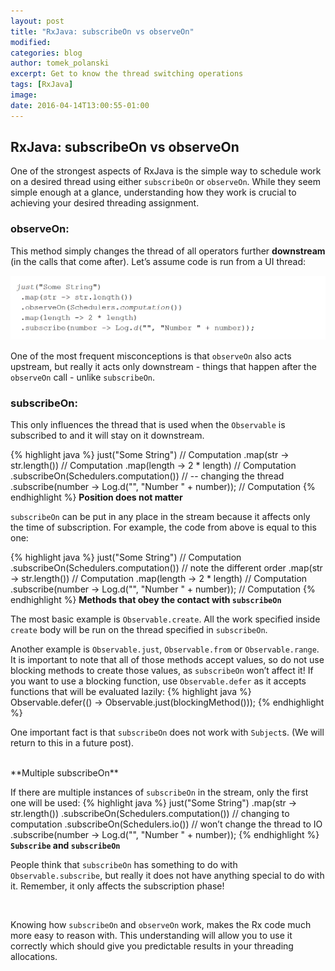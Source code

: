 ```yaml
---
layout: post
title: "RxJava: subscribeOn vs observeOn"
modified:
categories: blog
author: tomek_polanski
excerpt: Get to know the thread switching operations
tags: [RxJava]
image:
date: 2016-04-14T13:00:55-01:00
---
```



## RxJava: subscribeOn vs observeOn

One of the strongest aspects of RxJava is the simple way to schedule work on a desired thread using either ``subscribeOn`` or ``observeOn``. While they seem simple enough at a glance, understanding how they work is crucial to achieving your desired threading assignment.  


### observeOn:
This method simply changes the thread of all operators further **downstream** (in the calls that come after). Let’s assume code is run from a UI thread:

<picture>
	<img src="/images/blog/subscribe_on/ObserveOn.gif" alt="image">
</picture>

One of the most frequent misconceptions is that ``observeOn`` also acts upstream, but really it acts only downstream - things that happen after the ``observeOn`` call - unlike ``subscribeOn``.  

### subscribeOn:
This only influences the thread that is used when the ``Observable`` is subscribed to and it will stay on it downstream.  

{% highlight java %}
just("Some String") // Computation
    .map(str -> str.length()) // Computation
    .map(length -> 2 * length) // Computation
    .subscribeOn(Schedulers.computation()) // -- changing the thread
    .subscribe(number -> Log.d("", "Number " + number)); // Computation
{% endhighlight %}
**Position does not matter**

``subscribeOn`` can be put in any place in the stream because it affects only the time of subscription. For example, the code from above is equal to this one:

{% highlight java %}
just("Some String") // Computation
    .subscribeOn(Schedulers.computation()) // note the different order
    .map(str -> str.length()) // Computation
    .map(length -> 2 * length) // Computation
    .subscribe(number -> Log.d("", "Number " + number)); // Computation
{% endhighlight %}
**Methods that obey the contact with ``subscribeOn``**

The most basic example is ``Observable.create``. All the work specified inside ``create`` body will be run on the thread specified in ``subscribeOn``.

Another example is ``Observable.just``, ``Observable.from`` or ``Observable.range``.  It is important to note that all of those methods accept values, so do not use blocking methods to create those values, as ``subscribeOn`` won’t affect it!
If you want to use a blocking function, use ``Observable.defer`` as it accepts functions that will be evaluated lazily:
{% highlight java %}
Observable.defer(() -> Observable.just(blockingMethod()));
{% endhighlight %}

One important fact is that ``subscribeOn`` does not work with ``Subject``s.  (We will return to this in a future post).  

<br/>
**Multiple subscribeOn**

If there are multiple instances of ``subscribeOn`` in the stream,  only the first one will be used:
{% highlight java %}
just("Some String")
    .map(str -> str.length())
    .subscribeOn(Schedulers.computation()) // changing to computation
    .subscribeOn(Schedulers.io()) // won’t change the thread to IO
    .subscribe(number -> Log.d("", "Number " + number));
{% endhighlight %}
<br/>
**``Subscribe`` and ``subscribeOn``**

People think that ``subscribeOn`` has something to do with ``Observable.subscribe``, but really it does not have anything special to do with it.  Remember, it only affects the subscription phase!

<br />

Knowing how ``subscribeOn`` and ``observeOn`` work, makes the Rx code much more easy to reason with. This understanding will allow you to use it correctly which should give you predictable results in your threading allocations.
